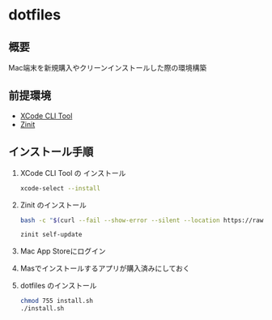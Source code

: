 # dotfiles
## 概要

Mac端末を新規購入やクリーンインストールした際の環境構築

## 前提環境

- [XCode CLI Tool](https://developer.apple.com/jp/xcode/)
- [Zinit](https://github.com/zdharma-continuum/zinit)

## インストール手順

1. XCode CLI Tool の インストール

    ```bash
    xcode-select --install
    ```

2. Zinit のインストール

    ```bash
    bash -c "$(curl --fail --show-error --silent --location https://raw.githubusercontent.com/zdharma-continuum/zinit/HEAD/scripts/install.sh)"

    zinit self-update
    ```

3. Mac App Storeにログイン

4. Masでインストールするアプリが購入済みにしておく

5. dotfiles のインストール

    ```bash
    chmod 755 install.sh
    ./install.sh
    ```
